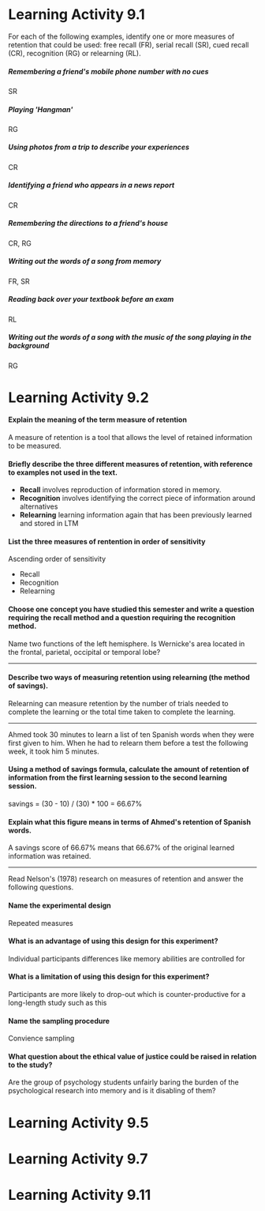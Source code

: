 # Learning Activity 9.1

For each of the following examples, identify one or more measures of retention that could be used: free recall (FR), serial recall (SR), cued recall (CR), recognition (RG) or relearning (RL).

##### Remembering a friend's mobile phone number with no cues

SR

##### Playing 'Hangman'

RG

##### Using photos from a trip to describe your experiences

CR

##### Identifying a friend who appears in a news report

CR

##### Remembering the directions to a friend's house

CR, RG

##### Writing out the words of a song from memory

FR, SR

##### Reading back over your textbook before an exam

RL

##### Writing out the words of a song with the music of the song playing in the background

RG

# Learning Activity 9.2

#### Explain the meaning of the term measure of retention

A measure of retention is a tool that allows the level of retained information to be measured.

#### Briefly describe the three different measures of retention, with reference to examples not used in the text.

- **Recall** involves reproduction of information stored in memory.
- **Recognition** involves identifying the correct piece of information around alternatives
- **Relearning** learning information again that has been previously learned and stored in LTM

#### List the three measures of rentention in order of sensitivity

Ascending order of sensitivity

- Recall
- Recognition
- Relearning

#### Choose one concept you have studied this semester and write a question requiring the recall method and a question requiring the recognition method.

Name two functions of the left hemisphere.
Is Wernicke's area located in the frontal, parietal, occipital or temporal lobe?

---

#### Describe two ways of measuring retention using relearning (the method of savings).

Relearning can measure retention by the number of trials needed to complete the learning or the total time taken to complete the learning.

---

Ahmed took 30 minutes to learn a list of ten Spanish words when they were first given to him. When he had to relearn them before a test the following week, it took him 5 minutes.

#### Using a method of savings formula, calculate the amount of retention of information from the first learning session to the second learning session.

savings = (30 - 10) / (30) * 100 = 66.67%

#### Explain what this figure means in terms of Ahmed's retention of Spanish words.

A savings score of 66.67% means that 66.67% of the original learned information was retained.

---

Read Nelson's (1978) research on measures of retention and answer the following questions.

#### Name the experimental design

Repeated measures

#### What is an advantage of using this design for this experiment?

Individual participants differences like memory abilities are controlled for

#### What is a limitation of using this design for this experiment?

Participants are more likely to drop-out which is counter-productive for a long-length study such as this

#### Name the sampling procedure

Convience sampling

#### What question about the ethical value of justice could be raised in relation to the study?

Are the group of psychology students unfairly baring the burden of the psychological research into memory and is it disabling of them?

# Learning Activity 9.5
# Learning Activity 9.7
# Learning Activity 9.11
